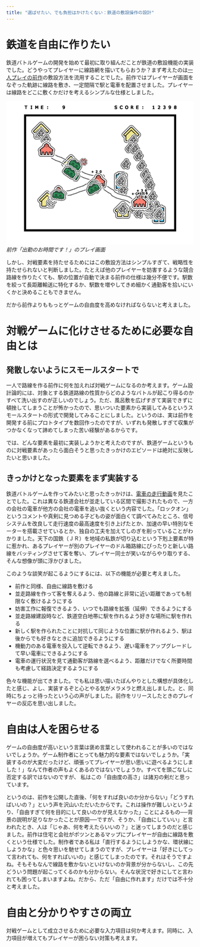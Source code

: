 ```yaml
---
title: "選ばせたい、でも負担はかけたくない：鉄道の敷設操作の設計"
---
```


# 鉄道を自由に作りたい

鉄道バトルゲームの開発を始めて最初に取り組んだことが鉄道の敷設機能の実装でした。どうやってプレイヤーに線路網を描いてもらおうか？まず考えたのは[一人プレイの前作](https://namagame.coe.nicovideo.jp/games/lg224)の敷設方法を流用することでした。前作ではプレイヤーが画面をなぞった軌跡に線路を敷き、一定間隔で駅と電車を配置させました。プレイヤーは線路をどこに敷くかだけを考えるシンプルな仕様としました。

![](/images/rushmini-screenshot.png)
*前作「出勤のお時間です！」のプレイ画面*

しかし、対戦要素を持たせるためにはこの敷設方法はシンプルすぎて、戦略性を持たせられないと判断しました。たとえば他のプレイヤーを妨害するような競合路線を作りたくても、駅の位置が自動で決まる前作の仕様は幾分不便です。駅数を絞って長距離輸送に特化するか、駅数を増やしてきめ細かく通勤客を拾いにいくかと決めることもできません。

だから前作よりももっとゲームの自由度を高めなければならないと考えました。

# 対戦ゲームに化けさせるために必要な自由とは

## 発散しないようにスモールスタートで

一人で路線を作る前作に何を加えれば対戦ゲームになるのか考えます。ゲーム設計論的には、対象とする鉄道路線の性質からどのようなバトルが起こり得るのかすべて洗い出すのが正しいのでしょう。ただ、風呂敷を広げすぎて実装できずに頓挫してしまうことが怖かったので、思いついた要素から実装してみるというスモールスタートの形式で開発してみることにしました。というのは、実は前作を開発する前にプロトタイプを数回作ったのですが、いずれも発散しすぎて収集がつかなくなって諦めてしまった苦い経験があるからです。

では、どんな要素を最初に実装しようかと考えたのですが、鉄道ゲームというものに対戦要素があったら面白そうと思ったきっかけのエピソードは絶対に反映したいと思いました。

## きっかけとなった要素をまず実装する

鉄道バトルゲームを作ってみたいと思ったきっかけは、[電車の走行動画](https://www.nicovideo.jp/watch/sm553706)を見たことでした。これは異なる鉄道会社が並走している区間で撮影されたもので、一方の会社の電車が他方の会社の電車を追い抜くという内容でした。「ロックオン」というコメントや真剣に見つめる子どもの姿が面白くて調べてみたところ、信号システムを改良して走行速度の最高速度を引き上げたとか、加速の早い特別なモーターを搭載させているとか、独自の工夫を加えてしのぎを削っていることがわかりました。天下の国鉄（ＪＲ）を地域の私鉄が切り込むという下剋上要素が特に惹かれ、あるプレイヤーが別のプレイヤーのドル箱路線にぴったりと新しい路線をバッティングさせて客を奪い、プレイヤー同士が笑いながらやり取りする、そんな想像が頭に浮かびました。

このような談笑が起こるようにするには、以下の機能が必要と考えました。

* 前作と同様、自由に線路を敷ける
* 並走路線を作って客を奪えるよう、他の路線と非常に近い距離であっても制限なく敷けるようにする
* 妨害工作に報復できるよう、いつでも路線を拡張（延伸）できるようにする
* 並走路線建設時など、鉄道空白地帯に駅を作れるよう好きな場所に駅を作れる
* 新しく駅を作られたことに対抗して同じような位置に駅が作れるよう、駅は後からでも好きなときに追加できるようにする
* 機動力のある電車を投入して逆転できるよう、遅い電車をアップグレードして早い電車にできるようにする
* 電車の運行状況を見て通勤客が路線を選べるよう、距離だけでなく所要時間も考慮して経路決定するようにする

色々な機能が出てきました。でも私は思い描いたぼんやりとした構想が具体化したと感じ、よし、実装するぞと心とやる気がメラメラと燃え出しました。と、同時にちょっと待ったという心の声がしました。前作をリリースしたときのプレイヤーの反応を思い出しました。

# 自由は人を困らせる

ゲームの自由度が高いという言葉は褒め言葉として使われることが多いのではないでしょうか。ゲーム制作者にとっても魅力的な要素ではないでしょうか。「実装するのが大変だったけど、頑張ってプレイヤーが思い思いに遊べるようにしました！」なんて作者の声もよくあるのではないでしょうか。すべてを頭ごなしに否定する訳ではないのですが、 私はこの「自由度の高さ」は諸刃の剣だと思っています。

というのは、前作を公開した直後、「何をすれば良いのか分からない」「どうすればいいの？」という声を沢山いただいたからです。これは操作が難しいというより、「自由すぎて何を目的にして良いのかが見えなかった」ことによるもの──背景の説明が足りなかったことが原因──ですが、そうか、「自由にしていい」と言われたとき、人は「じゃあ、何を考えたらいいの？」と迷ってしまうのだと感じました。前作は住宅と会社がポツンとあるマップにプレイヤーが自由に線路を敷くという仕様でした。制作者である私は「直行するようにしようかな、環状線にしようかな」と色々思いを馳せてしまうのですが、プレイヤーは「好きにしてって言われても、何をすればいいの」と感じてしまったのです。それはそうですよね。そもそもなんで線路を敷かないといけないのか背景が分からないし、この先どういう問題が起こってくるのかも分からない。そんな状況で好きにしてと言われても困ってしまいますよね。だから、ただ「自由に作れます」だけでは不十分と考えました。

# 自由と分かりやすさの両立

対戦ゲームとして成立させるために必要な入力項目は何か考えます。同時に、入力項目が増えてもプレイヤーが困らない対策も考えます。


